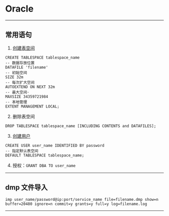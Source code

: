 # Oracle

---
## 常用语句
1. [创建表空间](https://www.techonthenet.com/oracle/tablespaces/index.php)
```oracle
CREATE TABLESPACE tablespace_name
-- 数据存放位置
DATAFILE 'filename'
-- 初始空间
SIZE 32m
-- 每次扩大空间
AUTOEXTEND ON NEXT 32m
-- 最大空间·
MAXSIZE 34359721984
-- 本地管理
EXTENT MANAGEMENT LOCAL;
```
2. 删除表空间
```
DROP TABLESPACE tablespace_name [INCLUDING CONTENTS and DATAFILES];
```
3. [创建用户](https://www.techonthenet.com/oracle/users/index.php)
```oracle
CREATE USER user_name IDENTIFIED BY password
-- 指定默认表空间
DEFAULT TABLESPACE tablespace_name;
```
4. 授权：`GRANT DBA TO user_name`
---
## dmp 文件导入
```
imp user_name/password@ip:port/service_name file=filename.dmp show=n buffer=20480 ignore=n commit=y grants=y full=y log=filename.log
```
---
